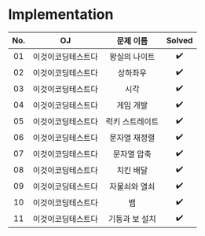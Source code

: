# Implementation


|          No.          |        OJ        |        문제 이름         |        Solved         |
| :-----: |  :--------: |:---------------------: | :-----: |
| 01 | 이것이코딩테스트다 | 왕실의 나이트 | ✔️ |
| 02 | 이것이코딩테스트다 | 상하좌우 | ✔️ |
| 03 | 이것이코딩테스트다 | 시각 | ✔️ |
| 04 | 이것이코딩테스트다 | 게임 개발 | ✔️ |
| 05 | 이것이코딩테스트다 | 럭키 스트레이트 | ✔️ |
| 06 | 이것이코딩테스트다 | 문자열 재정렬 | ✔️ |
| 07 | 이것이코딩테스트다 | 문자열 압축 | ✔️ |
| 08 | 이것이코딩테스트다 | 치킨 배달 | ✔️ |
| 09 | 이것이코딩테스트다 | 자물쇠와 열쇠 | ✔️ |
| 10 | 이것이코딩테스트다 | 뱀 | ✔️ |
| 11 | 이것이코딩테스트다 | 기둥과 보 설치 | ✔️ |